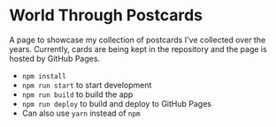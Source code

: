 # World Through Postcards

A page to showcase my collection of postcards I've collected over the years.
Currently, cards are being kept in the repository and the page is hosted by GitHub Pages.

* `npm install`
* `npm run start` to start development
* `npm run build` to build the app
* `npm run deploy` to build and deploy to GitHub Pages
* Can also use `yarn` instead of `npm`
